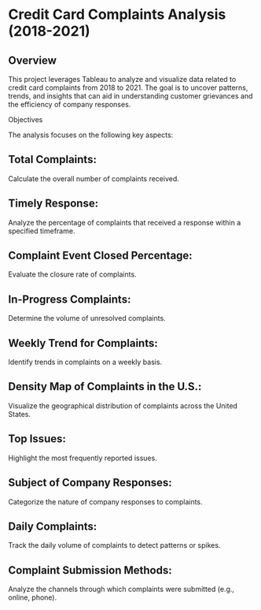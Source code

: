 # Credit Card Complaints Analysis (2018-2021)

## Overview

This project leverages Tableau to analyze and visualize data related to credit card complaints from 2018 to 2021. The goal is to uncover patterns, trends, and insights that can aid in understanding customer grievances and the efficiency of company responses.

Objectives

The analysis focuses on the following key aspects:

## Total Complaints: 
Calculate the overall number of complaints received.

## Timely Response: 
Analyze the percentage of complaints that received a response within a specified timeframe.

## Complaint Event Closed Percentage: 
Evaluate the closure rate of complaints.

## In-Progress Complaints: 
Determine the volume of unresolved complaints.

## Weekly Trend for Complaints: 
Identify trends in complaints on a weekly basis.

## Density Map of Complaints in the U.S.: 
Visualize the geographical distribution of complaints across the United States.

## Top Issues: 
Highlight the most frequently reported issues.

## Subject of Company Responses: 
Categorize the nature of company responses to complaints.

## Daily Complaints: 
Track the daily volume of complaints to detect patterns or spikes.

## Complaint Submission Methods: 
Analyze the channels through which complaints were submitted (e.g., online, phone).
